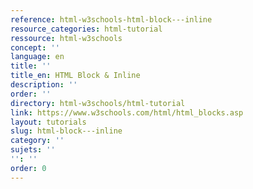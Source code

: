 ```yaml
---
reference: html-w3schools-html-block---inline
resource_categories: html-tutorial
ressource: html-w3schools
concept: ''
language: en
title: ''
title_en: HTML Block & Inline
description: ''
order: ''
directory: html-w3schools/html-tutorial
link: https://www.w3schools.com/html/html_blocks.asp
layout: tutorials
slug: html-block---inline
category: ''
sujets: ''
'': ''
order: 0
---
```

